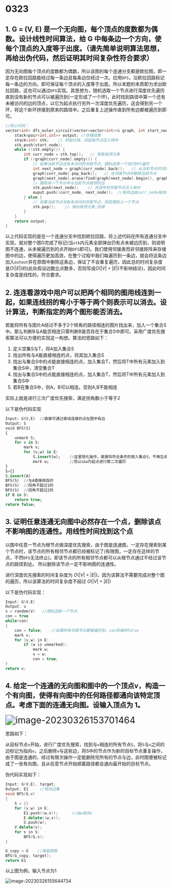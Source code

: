 # 0323

## 1. G = (V, E) 是一个无向图，每个顶点的度数都为偶数。设计线性时间算法，给 G 中每条边一个方向，使每个顶点的入度等于出度。（请先简单说明算法思想，再给出伪代码，然后证明其时间复杂性符合要求）

因为无向图每个顶点的度数都为偶数，所以该图的每个连通分支都是欧拉图，即一定存在欧拉回路能经过每一条边且每条边仅经过一次。应用`DFS`，沿欧拉回路标记每一条边的方向，即可保证每个顶点的入度等于出度。所以本题的本质即为求出欧拉回路，这也可以通过`DFS`实现。其思想为，随机选取一个节点进行深度优先遍历直到没有新的节点可以被遍历到(一定形成了一个环)，此时找到路径中第一个还有未被访问的边的顶点，以它为起点执行另外一次深度优先遍历，这会得到另一个环，将这个新环拼接到原来的路径中。之后重复上述操作直到所有边都被遍历到即可。

```c++
//核心代码：
vector<int> dfs_euler_circuit(vector<vector<int>>& graph, int start_node) {
    stack<pair<int,int>> output; //存储结果
    stack<int> stk;    // 初始化栈，将起始节点压入栈中
    stk.push(start_node);
    while (!stk.empty()) {
        int curr_node = stk.top();   // 获取栈顶元素
        if (!graph[curr_node].empty()) {
            // 如果当前节点还有未访问的邻居节点，随机选择一个进行DFS遍历
            int next_node = graph[curr_node].back();   // 从当前节点的邻居节点中随机选择一个
            graph[curr_node].pop_back();   // 在邻居节点中删除当前节点
            graph[next_node].erase(find(graph[next_node].begin(), graph[next_node].end(), curr_node));  
            // 删除另一个节点中与当前节点相邻的边
            stk.push(next_node);    // 将选中的邻居节点压入栈中
            ouput.push((curr_node, next_node));  //有向边由curr_node指向next_node
        } else {
            // 如果当前节点没有未访问的邻居节点，则回溯到上一个节点
            stk.pop();    // 弹出栈顶元素,回溯
        }
    }
    return output;
}
```

以上代码实现的是在一个连通分支中找到欧拉回路，将上述代码在所有连通分支中实现，就对整个图G完成了标记(当`stk`内元素全部弹出仍有点未被边历到，则说明图不连通，从未被遍历到的点开始`DFS`即可)。我们使用邻接表而非邻接矩阵来存储图中的边，使得遍历更加高效，在整个过程中我们每遍历到一条边，就会将这条边加入`outout`并在原图中删除这条边，保证了不会重复遍历，因此总的时间复杂度是$O(|E|)$的(此处假设边数比点数多，否则写成$O(|V|+|E|)$不影响结论)，因此时间复杂度是线性的，符合要求。

## 2. 连连看游戏中用户可以把两个相同的图用线连到一起，如果连线拐的弯小于等于两个则表示可以消去。设计算法，判断指定的两个图形能否消去。

若能将所有与图片A经过不多于2个转角的路径相连的图片找出来，加入一个集合S中。那么判断B与A能否相连只需判断B是否存在于集合S中即可。采用广度优先搜索算法可以方便的实现这一构想。算法的思路如下：

1. 定义空集S与T，将A加入集合S
2. 找出所有与A能直接相连的点，将其加入集合S
3. 找出与集合S中的点能直接相连的点，加入集合T，然后将T中所有元素加入到集合S中，清空集合T
4. 找出与集合S中的点能直接相连的点，加入集合T，然后将T中所有元素加入到集合S中
5. 若B在集合S中，则A，B可以相连。否则A,B不能相连

实际上就是进行三次广度优先搜索，满足拐角数小于等于2

以下是伪代码实现

```sql
Input: G(V,E)  //直接可通过直线连接的点在图中有边
Output: S
void BFS(S)
{
	unmark S;
	for v in S:
		mark v;
		for (v,w) in E:
			S.insert(w);	//这里简化操作，直接将符合条件的放入集合S，不再生成一个集合T(重复的insert是无效的)
			mark w;         //防止以w为起点进行第二次遍历
}
S={}
S.insert(A)
BFS(S)  //与A直接相连的
BFS(S)  //拐角不超过1的
BFS(S)	//拐角不超过2的
if B in S:
	return true;
return false;
```

## 3. 证明任意连通无向图中必然存在一个点，删除该点不影响图的连通性。用线性时间找到这个点

以图中任意一节点为根节点做深度优先搜索，由于图是连通图，一定存在搜索到某个节点时，该节点的所有相邻节点都已经被标记了(有限图，一定存在这样的节点，不然`DFS`无法终止)。即该节点的所有相邻节点都可以从根节点通过不经过该节点的路径到达。 所以删除该节点一定不影响图的连通性。

进行深度优先搜索的时间复杂度为 $O(|V | + |E|)$。因为该算法不需要完成对整个图的遍历，所以该算法的时间复杂度不超过 $O(|V | + |E|)$

以下是伪代码实现：

```c++
Input: G(V,E)
Output: v
v = random(V)   //随机选取一个节点
con = true
while(con)
{
    con = false;    //如果所有邻居节点都被遍历到，con将维持false
    mark v;
    for (v,w) in E:
    	if (w is unmarked):
    		mark w;
            v = w;
            con = true;
}
return v;
```



## 4. 给定一个连通的无向图和图中的一个顶点v，构造一个有向图，使得有向图中的任何路径都通向该特定顶点。考虑下面的连通无向图。设输入顶点为 1。

<img src="C:\Users\HP\AppData\Roaming\Typora\typora-user-images\image-20230326153701464.png" alt="image-20230326153701464" style="zoom:200%;" />

思路如下：

从目标节点`v`开始，进行广度优先搜索，找到与`v`相连的所有节点`S`，将`S`与`v`之间的边标记为指向`v`，之后删除`v`与这些边，将S中的节点作为新的目标节点重复操作，由于图是连通的，经过有限次操作一定能删除完所有的节点与边，此时图便被标记成了一张有向图，且从任意节点开始顺着路径都会通向最开始的目标节点。

伪代码实现如下：

```c++
Input: G(V,E), target;
Output: E1     //有向边集
void BFS(G,v)
{
    S = {}
    for (v,w) in E:
    	E1.push((w,v));      //由w指向v
        E.delete((w,v));
    	S.push(w);
    V.delete(v);
    for s in S:
    	BFS(G,s);
}

G_copy = G    //保留原图
BFS(G_copy, target);
return E1
```

以上图为例，输入节点为1

![image-20230326155644734](C:\Users\HP\AppData\Roaming\Typora\typora-user-images\image-20230326155644734.png)
